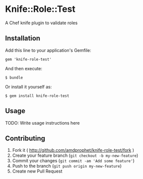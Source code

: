 # Knife::Role::Test

A Chef knife plugin to validate roles

## Installation

Add this line to your application's Gemfile:

    gem 'knife-role-test'

And then execute:

    $ bundle

Or install it yourself as:

    $ gem install knife-role-test

## Usage

TODO: Write usage instructions here

## Contributing

1. Fork it ( http://github.com/amdprophet/knife-role-test/fork )
2. Create your feature branch (`git checkout -b my-new-feature`)
3. Commit your changes (`git commit -am 'Add some feature'`)
4. Push to the branch (`git push origin my-new-feature`)
5. Create new Pull Request
